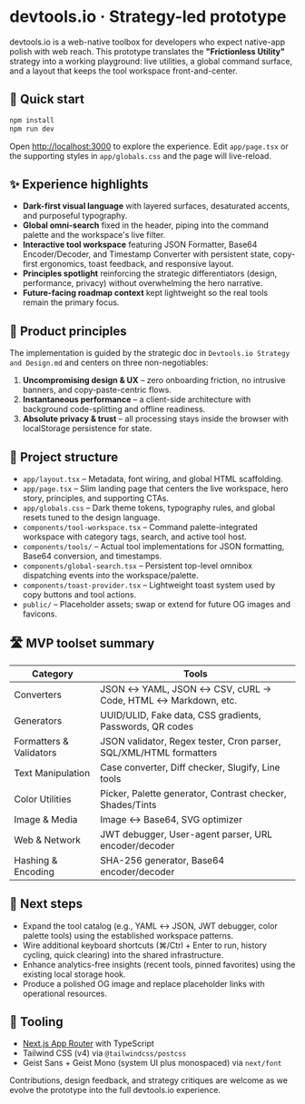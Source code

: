 # devtools.io · Strategy-led prototype

devtools.io is a web-native toolbox for developers who expect native-app polish with web reach. This prototype translates the **"Frictionless Utility"** strategy into a working playground: live utilities, a global command surface, and a layout that keeps the tool workspace front-and-center.

## 🔁 Quick start

```powershell
npm install
npm run dev
```

Open [http://localhost:3000](http://localhost:3000) to explore the experience. Edit `app/page.tsx` or the supporting styles in `app/globals.css` and the page will live-reload.

## ✨ Experience highlights

- **Dark-first visual language** with layered surfaces, desaturated accents, and purposeful typography.
- **Global omni-search** fixed in the header, piping into the command palette and the workspace's live filter.
- **Interactive tool workspace** featuring JSON Formatter, Base64 Encoder/Decoder, and Timestamp Converter with persistent state, copy-first ergonomics, toast feedback, and responsive layout.
- **Principles spotlight** reinforcing the strategic differentiators (design, performance, privacy) without overwhelming the hero narrative.
- **Future-facing roadmap context** kept lightweight so the real tools remain the primary focus.

## 🧭 Product principles

The implementation is guided by the strategic doc in `Devtools.io Strategy and Design.md` and centers on three non-negotiables:

1. **Uncompromising design & UX** – zero onboarding friction, no intrusive banners, and copy-paste-centric flows.
2. **Instantaneous performance** – a client-side architecture with background code-splitting and offline readiness.
3. **Absolute privacy & trust** – all processing stays inside the browser with localStorage persistence for state.

## 🧩 Project structure

- `app/layout.tsx` – Metadata, font wiring, and global HTML scaffolding.
- `app/page.tsx` – Slim landing page that centers the live workspace, hero story, principles, and supporting CTAs.
- `app/globals.css` – Dark theme tokens, typography rules, and global resets tuned to the design language.
- `components/tool-workspace.tsx` – Command palette-integrated workspace with category tags, search, and active tool host.
- `components/tools/` – Actual tool implementations for JSON formatting, Base64 conversion, and timestamps.
- `components/global-search.tsx` – Persistent top-level omnibox dispatching events into the workspace/palette.
- `components/toast-provider.tsx` – Lightweight toast system used by copy buttons and tool actions.
- `public/` – Placeholder assets; swap or extend for future OG images and favicons.

## 🛣️ MVP toolset summary

| Category | Tools |
| --- | --- |
| Converters | JSON ↔ YAML, JSON ↔ CSV, cURL → Code, HTML ↔ Markdown, etc. |
| Generators | UUID/ULID, Fake data, CSS gradients, Passwords, QR codes |
| Formatters & Validators | JSON validator, Regex tester, Cron parser, SQL/XML/HTML formatters |
| Text Manipulation | Case converter, Diff checker, Slugify, Line tools |
| Color Utilities | Picker, Palette generator, Contrast checker, Shades/Tints |
| Image & Media | Image ↔ Base64, SVG optimizer |
| Web & Network | JWT debugger, User-agent parser, URL encoder/decoder |
| Hashing & Encoding | SHA-256 generator, Base64 encoder/decoder |

## 🚀 Next steps

- Expand the tool catalog (e.g., YAML ↔ JSON, JWT debugger, color palette tools) using the established workspace patterns.
- Wire additional keyboard shortcuts (⌘/Ctrl + Enter to run, history cycling, quick clearing) into the shared infrastructure.
- Enhance analytics-free insights (recent tools, pinned favorites) using the existing local storage hook.
- Produce a polished OG image and replace placeholder links with operational resources.

## 🧪 Tooling

- [Next.js App Router](https://nextjs.org/docs/app) with TypeScript
- Tailwind CSS (v4) via `@tailwindcss/postcss`
- Geist Sans + Geist Mono (system UI plus monospaced) via `next/font`

Contributions, design feedback, and strategy critiques are welcome as we evolve the prototype into the full devtools.io experience.
